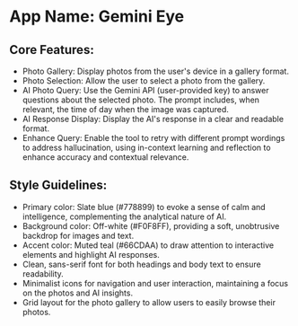 # **App Name**: Gemini Eye

## Core Features:

- Photo Gallery: Display photos from the user's device in a gallery format.
- Photo Selection: Allow the user to select a photo from the gallery.
- AI Photo Query: Use the Gemini API (user-provided key) to answer questions about the selected photo. The prompt includes, when relevant, the time of day when the image was captured.
- AI Response Display: Display the AI's response in a clear and readable format.
- Enhance Query: Enable the tool to retry with different prompt wordings to address hallucination, using in-context learning and reflection to enhance accuracy and contextual relevance.

## Style Guidelines:

- Primary color: Slate blue (#778899) to evoke a sense of calm and intelligence, complementing the analytical nature of AI.
- Background color: Off-white (#F0F8FF), providing a soft, unobtrusive backdrop for images and text.
- Accent color: Muted teal (#66CDAA) to draw attention to interactive elements and highlight AI responses.
- Clean, sans-serif font for both headings and body text to ensure readability.
- Minimalist icons for navigation and user interaction, maintaining a focus on the photos and AI insights.
- Grid layout for the photo gallery to allow users to easily browse their photos.